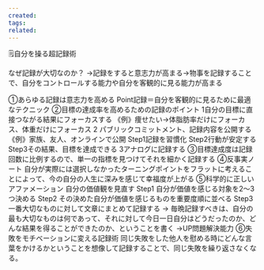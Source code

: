 ```yaml
---
created: 
tags: 
related:
---
```


🗒自分を操る超記録術

なぜ記録が大切なのか？
→記録をすると意志力が高まる→物事を記録することで、自分をコントロールする能力や自分を客観的に見る能力が高まる

①あらゆる記録は意志力を高める
Point記録＝自分を客観的に見るために最適なテクニック
②目標の達成率を高めるための記録のポイント
1自分の目標に直接つながる結果にフォーカスする
《例》痩せたい→体脂肪率だけにフォーカス、体重だけにフォーカス
2 パブリックコミットメント、記録内容を公開する
《例》家族、友人、オンラインで公開
Step1記録を習慣化
Step2行動が安定する
Step3その結果、目標を達成できる
3アナログに記録する
③目標達成度は記録回数に比例するので、単一の指標を見つけてそれを細かく記録する
④反事実ノート
自分が実際には選択しなかったターニングポイントをフラットに考えることによって、今の自分の人生に深みを感じて幸福度が上がる
⑤科学的に正しいアファメーション
自分の価値観を見直す
Step1 自分が価値を感じる対象を2〜3つ決める
Step2 その決めた自分が価値を感じるものを重要度順に並べる
Step3 一番大切なものに対して文章にまとめて記録する
→ 毎晩記録すべきは、自分の最も大切なものは何であって、それに対して今日一日自分はどうだったのか、どんな結果を得ることができたのか、ということを書く
→UP問題解決能力
⑥失敗をモチベーションに変える記録術
同じ失敗をした他人を慰める時にどんな言葉をかけるかということを想像して記録することで、同じ失敗を繰り返さなくなる。

